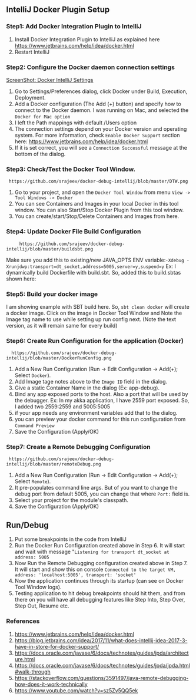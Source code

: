 ## IntelliJ Docker Plugin Setup

### Step1: Add Docker Integration Plugin to IntelliJ
1. Install Docker Integration Plugin to IntelliJ as explained here https://www.jetbrains.com/help/idea/docker.html
2. Restart IntelliJ

### Step2: Configure the Docker daemon connection settings
[ScreenShot: Docker IntelliJ Settings](../IntelliJPrefsDocker.png) 
1. Go to Settings/Preferences dialog, click Docker under Build, Execution, Deployment.
2. Add a Docker configuration (The Add (+) button) and specify how to connect to the Docker daemon. I was running on Mac, and selected the `Docker for Mac option`
3. I left the Path mappings with default /Users option
4. The connection settings depend on your Docker version and operating system. For more information, check `Enable Docker Support` section here: https://www.jetbrains.com/help/idea/docker.html
5. If it is set correct, you will see a `Connection Successful` message at the bottom of the dialog.

### Step3: Check/Test the Docker Tool Window.
     https://github.com/srajeev/docker-debug-intellij/blob/master/DTW.png
1. Go to your project, and open the `Docker Tool Window` from menu `View -> Tool Windows -> Docker`
2. You can see Containers and Images in your local Docker in this tool window. You can also Start/Stop Docker Plugin from this tool window. 
3. You can create/start/Stop/Delete Containers and Images from here.

### Step4: Update Docker File Build Configuration
         https://github.com/srajeev/docker-debug-intellij/blob/master/buildsbt.png
Make sure you add this to existing/new JAVA_OPTS ENV variable:`-Xdebug -Xrunjdwp:transport=dt_socket,address=5005,server=y,suspend=y`
Ex: I dynamically build Dockerfile with build.sbt. So, added this to  build.sbtas shown here: 


### Step5: Build your docker image
I am showing example with SBT build here. So, `sbt clean docker` will create a docker image. Click on the image in Docker Tool Window and  Note the Image tag name to use while setting up run config next. (Note the text version, as it will remain same for every build)

### Step6: Create Run Configuration for the application (Docker) 
      https://github.com/srajeev/docker-debug-intellij/blob/master/DockerRunConfig.png
1. Add a New Run Configuration (Run -> Edit Configuration -> Add(+); Select `Docker`).
2. Add Image tage notes above to the `Image ID` field in the dialog.
3. Give a static Container Name in the dialog (Ex: app-debug). 
4. Bind any app exposed ports to the host. Also a port that will be used by the debugger. Ex: In my akka application, I have 2559 port exposed. So, I added two 2559:2559 and 5005:5005
5. if your app needs any environment variables add that to the dialog. 
6. you can preview your docker command for this run configuration from `Command Preview`
7. Save the Configuration (Apply/OK)
 
### Step7: Create a Remote Debugging Configuration
     https://github.com/srajeev/docker-debug-intellij/blob/master/remoteDebug.png
1. Add a New Run Configuration (Run -> Edit Configuration -> Add(+); Select `Remote`).
2. It pre-populates command line args. But of you want to change the debug port from default 5005, you can change that where `Port:`  field is.
3. Select your project for the module's classpath.
4. Save the Configuration (Apply/OK)

## Run/Debug
1. Put some breakpoints in the code from IntelliJ
2. Run the Docker Run Configuration created above in Step 6. It will start and wait with message "`Listening for transport dt_socket at address: 5005`
3. Now Run the Remote Debugging configuration created above in Step 7. It will start and show this on console `Connected to the target VM, address: 'localhost:5005', transport: 'socket'`
4. Now the application continues through its startup (can see on Docker Tool Window logs). 
5. Testing application to hit debug breakpoints should hit them, and from there on you will have all debugging features like Step Into, Step Over, Step Out, Resume etc.


### References
1. https://www.jetbrains.com/help/idea/docker.html
2. https://blog.jetbrains.com/idea/2017/11/what-does-intellij-idea-2017-3-have-in-store-for-docker-support/
3. https://docs.oracle.com/javase/6/docs/technotes/guides/jpda/architecture.html
4. https://docs.oracle.com/javase/6/docs/technotes/guides/jpda/jpda.html#walk-through
5. https://stackoverflow.com/questions/3591497/java-remote-debugging-how-does-it-work-technically
6. https://www.youtube.com/watch?v=sz5Zv5QQ5ek




